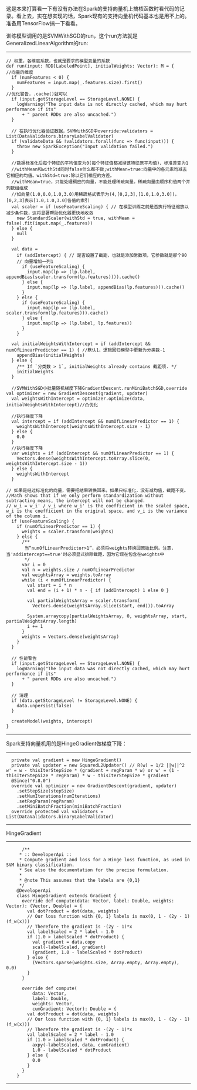 这是本来打算看一下有没有办法在Spark的支持向量机上搞核函数时看代码的记录。看上去，实在想实现的话，Spark现有的支持向量机代码基本也是用不上的。准备用TensorFlow搞一下看看。

训练模型调用的是SVMWithSGD的run，这个run方法就是GeneralizedLinearAlgorithm的run:

-----

    // 权重，各维度系数，也就是要求的模型变量的系数
    def run(input: RDD[LabeledPoint], initialWeights: Vector): M = {
    //向量的维度
      if (numFeatures < 0) {
        numFeatures = input.map(_.features.size).first()
      }
    //优化警告，.cache()就可以
      if (input.getStorageLevel == StorageLevel.NONE) {
        logWarning("The input data is not directly cached, which may hurt performance if its"
          + " parent RDDs are also uncached.")
      }

      // 在执行优化器验证数据，SVMWithSGD中override:validators = List(DataValidators.binaryLabelValidator)
      if (validateData && !validators.forall(func => func(input))) {
        throw new SparkException("Input validation failed.")
      }

      //数据标准化后每个特征的平均值变为0(每个特征值都减掉该特征原平均值)、标准差变为1
      //withMean和withStd同时false什么都不做;withMean=true:向量中的各元素均减去它相应的均值。withStd=true:除以它们相应的方差。
      //withMean=true，只能处理稠密的向量，不能处理稀疏向量。稀疏向量由顺序和值两个并列数组组成
      //如向量(1.0,0.0,1.0,3.0)用稀疏格式表示为(4,[0,2,3],[1.0,1.0,3.0])，[0,2,3]表示[1.0,1.0,3.0]各值的索引
      val scaler = if (useFeatureScaling) { // 在模型训练之前是否执行特征缩放以减少条件数，这将显著帮助优化器更快地收敛
        new StandardScaler(withStd = true, withMean = false).fit(input.map(_.features))
      } else {
        null
      }

      val data =
        if (addIntercept) { // 是否设置了截距，也就是添加常数项，它参数就是那个θ0
        // 向量增加一列1
          if (useFeatureScaling) {
            input.map(lp => (lp.label, appendBias(scaler.transform(lp.features)))).cache()
          } else {
            input.map(lp => (lp.label, appendBias(lp.features))).cache()
          }
        } else {
          if (useFeatureScaling) {
            input.map(lp => (lp.label, scaler.transform(lp.features))).cache()
          } else {
            input.map(lp => (lp.label, lp.features))
          }
        }

      val initialWeightsWithIntercept = if (addIntercept && numOfLinearPredictor == 1) { //默认1，逻辑回归模型中更新为分类数-1
        appendBias(initialWeights)
      } else {
        /** If `分类数 > 1`, initialWeights already contains 截距项. */
        initialWeights
      }

      //SVMWithSGD小批量随机梯度下降GradientDescent.runMiniBatchSGD,override val optimizer = new GradientDescent(gradient, updater)
      val weightsWithIntercept = optimizer.optimize(data, initialWeightsWithIntercept)//凸优化

      //执行梯度下降
      val intercept = if (addIntercept && numOfLinearPredictor == 1) {
        weightsWithIntercept(weightsWithIntercept.size - 1)
      } else {
        0.0
      }
      //执行梯度下降
      var weights = if (addIntercept && numOfLinearPredictor == 1) {
        Vectors.dense(weightsWithIntercept.toArray.slice(0, weightsWithIntercept.size - 1))
      } else {
        weightsWithIntercept
      }

    // 如果是经过标准化的向量，需要把结果转换回来。如果只标准化，没有减均值，截距不变。
    //Math shows that if we only perform standardization without subtracting means, the intercept will not be changed. 
    // w_i = w_i' / v_i where w_i' is the coefficient in the scaled space, w_i is the coefficient in the original space, and v_i is the variance of the column i.
      if (useFeatureScaling) {
        if (numOfLinearPredictor == 1) {
          weights = scaler.transform(weights)
        } else {
          /**
           当“numOfLinearPredictor>1”，必须将weights转换回原始比例。注意，当'addintercept==true'时必须显式排除截距，因为它现在包含在weights中
           */
          var i = 0
          val n = weights.size / numOfLinearPredictor
          val weightsArray = weights.toArray
          while (i < numOfLinearPredictor) {
            val start = i * n
            val end = (i + 1) * n - { if (addIntercept) 1 else 0 }

            val partialWeightsArray = scaler.transform(
              Vectors.dense(weightsArray.slice(start, end))).toArray

            System.arraycopy(partialWeightsArray, 0, weightsArray, start, partialWeightsArray.length)
            i += 1
          }
          weights = Vectors.dense(weightsArray)
        }
      }

      // 性能警告
      if (input.getStorageLevel == StorageLevel.NONE) {
        logWarning("The input data was not directly cached, which may hurt performance if its"
          + " parent RDDs are also uncached.")
      }

      // 清理
      if (data.getStorageLevel != StorageLevel.NONE) {
        data.unpersist(false)
      }

      createModel(weights, intercept)
    }

-----

Spark支持向量机用的是HingeGradient做梯度下降：

-----

      private val gradient = new HingeGradient()
      private val updater = new SquaredL2Updater() // R(w) = 1/2 ||w||^2  w' = w - thisIterStepSize * (gradient + regParam * w) or w' = (1 - thisIterStepSize * regParam) * w - thisIterStepSize * gradient
      @Since("0.8.0")
      override val optimizer = new GradientDescent(gradient, updater)
        .setStepSize(stepSize)
        .setNumIterations(numIterations)
        .setRegParam(regParam)
        .setMiniBatchFraction(miniBatchFraction)
      override protected val validators = List(DataValidators.binaryLabelValidator)
  
-----
  
  HingeGradient
  
-----
  
          /**
         * :: DeveloperApi ::
         * Compute gradient and loss for a Hinge loss function, as used in SVM binary classification.
         * See also the documentation for the precise formulation.
         *
         * @note This assumes that the labels are {0,1}
         */
        @DeveloperApi
        class HingeGradient extends Gradient {
          override def compute(data: Vector, label: Double, weights: Vector): (Vector, Double) = {
            val dotProduct = dot(data, weights)
            // Our loss function with {0, 1} labels is max(0, 1 - (2y - 1) (f_w(x)))
            // Therefore the gradient is -(2y - 1)*x
            val labelScaled = 2 * label - 1.0
            if (1.0 > labelScaled * dotProduct) {
              val gradient = data.copy
              scal(-labelScaled, gradient)
              (gradient, 1.0 - labelScaled * dotProduct)
            } else {
              (Vectors.sparse(weights.size, Array.empty, Array.empty), 0.0)
            }
          }

          override def compute(
              data: Vector,
              label: Double,
              weights: Vector,
              cumGradient: Vector): Double = {
            val dotProduct = dot(data, weights)
            // Our loss function with {0, 1} labels is max(0, 1 - (2y - 1) (f_w(x)))
            // Therefore the gradient is -(2y - 1)*x
            val labelScaled = 2 * label - 1.0
            if (1.0 > labelScaled * dotProduct) {
              axpy(-labelScaled, data, cumGradient)
              1.0 - labelScaled * dotProduct
            } else {
              0.0
            }
          }
        }
  
  -----
